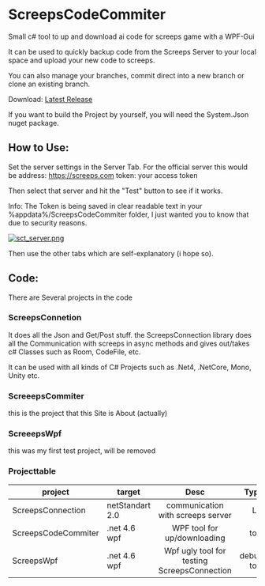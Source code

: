 # ScreepsCodeCommiter

Small c# tool to up and download ai code for screeps game with a WPF-Gui 

It can be used to quickly backup code from the Screeps Server to your local space and upload your new code to screeps.

You can also manage your branches, commit direct into a new branch or clone an existing branch.

Download: [Latest Release](https://github.com/Salmakis/ScreepsCodeCommiter/releases/latest)

If you want to build the Project by yourself, you will need the System.Json nuget package.

## How to Use:
Set the server settings in the Server Tab.
For the official server this would be 
address: https://screeps.com
token: your access token

Then select that server and hit the "Test" button to see if it works.

Info: The Token is being saved in clear readable text in your %appdata%/ScreepsCodeCommiter folder, I just wanted you to know that due to security reasons.

[![sct_server.png](https://s13.postimg.org/3pvb1ijqv/sct_server.png)](https://postimg.org/image/6jygeylwz/)

Then use the other tabs which are self-explanatory (i hope so).

## Code:

There are Several projects in the code
### ScreepsConnetion
It does all the Json and Get/Post stuff.
the ScreepsConnection library does all the Communication with screeps in async methods and gives out/takes c# Classes such as Room, CodeFile, etc.

It can be used with all kinds of C# Projects such as .Net4, .NetCore, Mono, Unity etc.

### ScreeepsCommiter
this is the project that this Site is About (actually)

### ScreeepsWpf
this was my first test project, will be removed 

### Projecttable

project | target          |Desc           | Type  |
---| --------------- |:-------------:| -----:|
ScreepsConnection| netStandart 2.0 | communication with screeps server|Lib |
ScreepsCodeCommiter| .net 4.6 wpf    |WPF tool for up/downloading    |tool|
ScreepsWpf| .net 4.6 wpf    |Wpf ugly tool for testing ScreepsConnection |debug tool |


